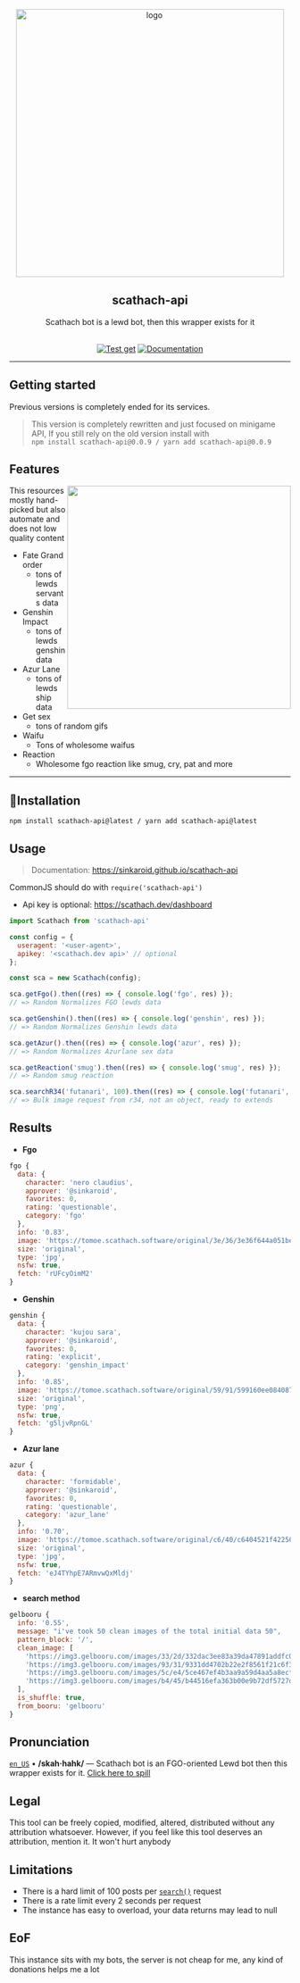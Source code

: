 <div align="center">

   <a href="https://sinkaroid.github.io/scathach-api">
   <img width="480" src="https://cdn.discordapp.com/attachments/952117487166705747/962346332268400700/sca.png" alt="logo"></a></br><h2>scathach-api</h2>
   Scathach bot is a lewd bot, then this wrapper exists for it
   <br>
   <br> 

[![Test get](https://github.com/sinkaroid/scathach-api/actions/workflows/get.yml/badge.svg)](https://github.com/sinkaroid/scathach-api/actions/workflows/get.yml)
[![Documentation](https://github.com/sinkaroid/scathach-api/actions/workflows/docs.yml/badge.svg)](https://sinkaroid.github.io/scathach-api)

----

</div>

## Getting started
Previous versions is completely ended for its services.

> This version is completely rewritten and just focused on minigame API, If you still rely on the old version install with  
`npm install scathach-api@0.0.9 / yarn add scathach-api@0.0.9`

## Features
<img align="right" src="https://cdn.discordapp.com/attachments/952117487166705747/962562849874542642/tong.png" width="400"></img>
This resources mostly hand-picked but also automate and does not low quality content
- Fate Grand order
  - tons of lewds servants data
- Genshin Impact
  - tons of lewds genshin data
- Azur Lane
  - tons of lewds ship data
- Get sex
  - tons of random gifs
- Waifu
  - Tons of wholesome waifus
- Reaction
  - Wholesome fgo reaction like smug, cry, pat and more

---

## 🚀Installation
`npm install scathach-api@latest / yarn add scathach-api@latest`  

## Usage
> Documentation: https://sinkaroid.github.io/scathach-api  

CommonJS should do with `require('scathach-api')`  
- Api key is optional: https://scathach.dev/dashboard

```js
import Scathach from 'scathach-api'

const config = {
  useragent: '<user-agent>',
  apikey: '<scathach.dev api>' // optional
};

const sca = new Scathach(config);

sca.getFgo().then((res) => { console.log('fgo', res) });
// => Random Normalizes FGO lewds data

sca.getGenshin().then((res) => { console.log('genshin', res) });
// => Random Normalizes Genshin lewds data

sca.getAzur().then((res) => { console.log('azur', res) });
// => Random Normalizes Azurlane sex data

sca.getReaction('smug').then((res) => { console.log('smug', res) });
// => Random smug reaction

sca.searchR34('futanari', 100).then((res) => { console.log('futanari', res) });
// => Bulk image request from r34, not an object, ready to extends
```

## Results
- **Fgo**
```js
fgo {
  data: {
    character: 'nero claudius',
    approver: '@sinkaroid',
    favorites: 0,
    rating: 'questionable',
    category: 'fgo'
  },
  info: '0.83',
  image: 'https://tomoe.scathach.software/original/3e/36/3e36f644a051bee376f1dda8c3717880.jpg',
  size: 'original',
  type: 'jpg',
  nsfw: true,
  fetch: 'rUFcyOimM2'
}
```
- **Genshin**
```js
genshin {
  data: {
    character: 'kujou sara',
    approver: '@sinkaroid',
    favorites: 0,
    rating: 'explicit',
    category: 'genshin_impact'
  },
  info: '0.85',
  image: 'https://tomoe.scathach.software/original/59/91/599160ee0840872d78250edcf4fd2d5c.png',
  size: 'original',
  type: 'png',
  nsfw: true,
  fetch: 'g5ljvRpnGL'
}
```
- **Azur lane**
```js
azur {
  data: {
    character: 'formidable',
    approver: '@sinkaroid',
    favorites: 0,
    rating: 'questionable',
    category: 'azur_lane'
  },
  info: '0.70',
  image: 'https://tomoe.scathach.software/original/c6/40/c6404521f422560458c767dde9410731.jpg',
  size: 'original',
  type: 'jpg',
  nsfw: true,
  fetch: 'eJ4TYhpE7ARmvwQxMldj'
}
```
- **search method**

```js
gelbooru {
  info: '0.55',
  message: "i've took 50 clean images of the total initial data 50",
  pattern_block: '/',
  clean_image: [
    'https://img3.gelbooru.com/images/33/2d/332dac3ee83a39da47891addfc0171f4.jpg',
    'https://img3.gelbooru.com/images/93/31/9331dd4702b22e2f8561f21c6f3ac24a.jpg',
    'https://img3.gelbooru.com/images/5c/e4/5ce467ef4b3aa9a59d4aa5a8ecf115b6.jpg',
    'https://img3.gelbooru.com/images/b4/45/b44516efa363b00e9b72df5727d9de95.jpeg' // and so on
  ],
  is_shuffle: true,
  from_booru: 'gelbooru'
}
```

## Pronunciation
[`en_US`](https://www.localeplanet.com/java/en-US/index.html) • **/skah·hahk/** — Scathach bot is an FGO-oriented Lewd bot then this wrapper exists for it. [Click here to spill](https://discord.com/oauth2/authorize?client_id=724047481561809007&permissions=808840278&response_type=code&scope=bot+applications.commands)

## Legal

This tool can be freely copied, modified, altered, distributed without any attribution whatsoever. However, if you feel
like this tool deserves an attribution, mention it. It won't hurt anybody

## Limitations
- There is a hard limit of 100 posts per [`search()`](https://sinkaroid.github.io/lac/classes/index.Scathach.html) request
- There is a rate limit every 2 seconds per request
- The instance has easy to overload, your data returns may lead to null

## EoF
This instance sits with my bots, the server is not cheap for me, any kind of donations helps me a lot
